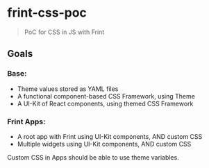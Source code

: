 # frint-css-poc

> PoC for CSS in JS with Frint

## Goals

### Base:

* Theme values stored as YAML files
* A functional component-based CSS Framework, using Theme
* A UI-Kit of React components, using themed CSS Framework

### Frint Apps:

* A root app with Frint using UI-Kit components, AND custom CSS
* Multiple widgets using UI-Kit components, AND custom CSS

Custom CSS in Apps should be able to use theme variables.
